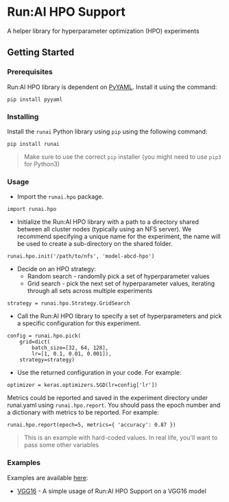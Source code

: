 # Run:AI HPO Support

A helper library for hyperparameter optimization (HPO) experiments

## Getting Started

### Prerequisites

Run:AI HPO library is dependent on [PyYAML](https://github.com/yaml/pyyaml).
Install it using the command:

```
pip install pyyaml
```

### Installing

Install the `runai` Python library using `pip` using the following command:

```
pip install runai
```

> Make sure to use the correct `pip` installer (you might need to use `pip3` for Python3)

### Usage

* Import the ``runai.hpo`` package.

```
import runai.hpo
```

* Initialize the Run:AI HPO library with a path to a directory shared between all cluster nodes (typically using an NFS server).
We recommend specifying a unique name for the experiment, the name will be used to create a sub-directory on the shared folder. 

```
runai.hpo.init('/path/to/nfs', 'model-abcd-hpo')
```

* Decide on an HPO strategy:
    *  Random search - randomlly pick a set of hyperparameter values
    *  Grid search - pick the next set of hyperparameter values, iterating through all sets across multiple experiments

```
strategy = runai.hpo.Strategy.GridSearch
```


* Call the Run:AI HPO library to specify a set of hyperparameters and pick a specific configuration for this experiment.

```
config = runai.hpo.pick(
    grid=dict(
        batch_size=[32, 64, 128],
        lr=[1, 0.1, 0.01, 0.001]),
    strategy=strategy)
```

* Use the returned configuration in your code. For example:

```
optimizer = keras.optimizers.SGD(lr=config['lr'])
```

Metrics could be reported and saved in the experiment directory under runai.yaml using `runai.hpo.report`.
You should pass the epoch number and a dictionary with metrics to be reported. For example:
```
runai.hpo.report(epoch=5, metrics={ 'accuracy': 0.87 })
```

> This is an example with hard-coded values. In real life, you'll want to pass some other variables

### Examples

Examples are available [here](../../examples/hpo):
- [VGG16](../../examples/hpo/vgg16.py) - A simple usage of Run:AI HPO Support on a VGG16 model
